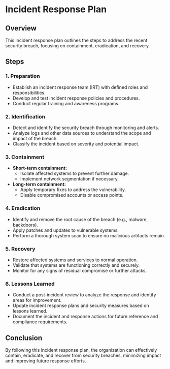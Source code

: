 # Incident Response Plan

## Overview

This incident response plan outlines the steps to address the recent security breach, focusing on containment, eradication, and recovery.

## Steps

### 1. Preparation

- Establish an incident response team (IRT) with defined roles and responsibilities.
- Develop and test incident response policies and procedures.
- Conduct regular training and awareness programs.

### 2. Identification

- Detect and identify the security breach through monitoring and alerts.
- Analyze logs and other data sources to understand the scope and impact of the breach.
- Classify the incident based on severity and potential impact.

### 3. Containment

- **Short-term containment:**
  - Isolate affected systems to prevent further damage.
  - Implement network segmentation if necessary.
- **Long-term containment:**
  - Apply temporary fixes to address the vulnerability.
  - Disable compromised accounts or access points.

### 4. Eradication

- Identify and remove the root cause of the breach (e.g., malware, backdoors).
- Apply patches and updates to vulnerable systems.
- Perform a thorough system scan to ensure no malicious artifacts remain.

### 5. Recovery

- Restore affected systems and services to normal operation.
- Validate that systems are functioning correctly and securely.
- Monitor for any signs of residual compromise or further attacks.

### 6. Lessons Learned

- Conduct a post-incident review to analyze the response and identify areas for improvement.
- Update incident response plans and security measures based on lessons learned.
- Document the incident and response actions for future reference and compliance requirements.

## Conclusion

By following this incident response plan, the organization can effectively contain, eradicate, and recover from security breaches, minimizing impact and improving future response efforts.
